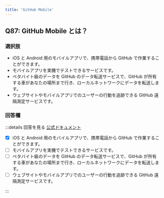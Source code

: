 ```yaml
---
title: 'GitHub Mobile'
---
```


## Q87: GitHub Mobile とは？

### 選択肢

- iOS と Android 用のモバイルアプリで、携帯電話から GitHub で作業することができます。
- モバイルアプリを実機でテストできるサービスです。
- ペタバイト級のデータを GitHub のデータ転送サービスで、GitHub が所有する車があなたの場所まで行き、ローカルネットワークにデータを転送します。
- ウェブサイトやモバイルアプリでのユーザーの行動を追跡できる GitHub 遠隔測定サービスです。

### 回答欄

:::details 回答を見る
[公式ドキュメント](https://docs.github.com/ja/get-started/using-github/github-mobile)

- [x] iOS と Android 用のモバイルアプリで、携帯電話から GitHub で作業することができます。
- [ ] モバイルアプリを実機でテストできるサービスです。
- [ ] ペタバイト級のデータを GitHub のデータ転送サービスで、GitHub が所有する車があなたの場所まで行き、ローカルネットワークにデータを転送します。
- [ ] ウェブサイトやモバイルアプリでのユーザーの行動を追跡できる GitHub 遠隔測定サービスです。

:::
